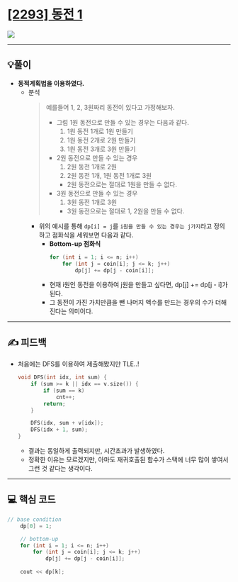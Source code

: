 # [[2293] 동전 1](https://www.acmicpc.net/problem/2293)

![](imgs/1.PNG)

___
## 💡풀이
- <b>동적계획법을 이용하였다.</b>
	- 분석
		> 예를들어 1, 2, 3원짜리 동전이 있다고 가정해보자.
		> - 그럼 1원 동전으로 만들 수 있는 경우는 다음과 같다.
		>	1. 1원 동전 1개로 1원 만들기
		>	2. 1원 동전 2개로 2원 만들기
		>	3. 1원 동전 3개로 3원 만들기
		> - 2원 동전으로 만들 수 있는 경우
		>	1. 2원 동전 1개로 2원
		>	2. 2원 동전 1개, 1원 동전 1개로 3원
		> 	- 2원 동전으로는 절대로 1원을 만들 수 없다.
		> - 3원 동전으로 만들 수 있는 경우
		>	1. 3원 동전 1개로 3원
		>	- 3원 동전으로는 절대로 1, 2원을 만들 수 없다.
		- 위의 예시를 통해 `dp[i] = j`를 `i원을 만들 수 있는 경우는 j가지`라고 정의하고 점화식을 세워보면 다음과 같다.
			- <b>Bottom-up 점화식</b>
				```c++
				for (int i = 1; i <= n; i++) 
					for (int j = coin[i]; j <= k; j++) 
						dp[j] += dp[j - coin[i]];
				```
			- 현재 i원인 동전을 이용하여 j원을 만들고 싶다면, dp[j] += dp[j - i]가 된다.
			- 그 동전이 가진 가치만큼을 뺀 나머지 액수를 만드는 경우의 수가 더해진다는 의미이다.

___
## ✍ 피드백
- 처음에는 DFS를 이용하여 제출해봤지만 TLE..!
	```c++
	void DFS(int idx, int sum) {
		if (sum >= k || idx == v.size()) {
			if (sum == k)
				cnt++;
			return;
		}

		DFS(idx, sum + v[idx]);
		DFS(idx + 1, sum);
	}
	```
	- 결과는 동일하게 출력되지만, 시간초과가 발생하였다.
	- 정확한 이유는 모르겠지만, 아마도 재귀호출된 함수가 스택에 너무 많이 쌓여서 그런 것 같다는 생각이다.
___
## 💻 핵심 코드
```c++
// base condition
	dp[0] = 1;

	// bottom-up
	for (int i = 1; i <= n; i++) 
		for (int j = coin[i]; j <= k; j++) 
			dp[j] += dp[j - coin[i]];
	
	cout << dp[k];
```